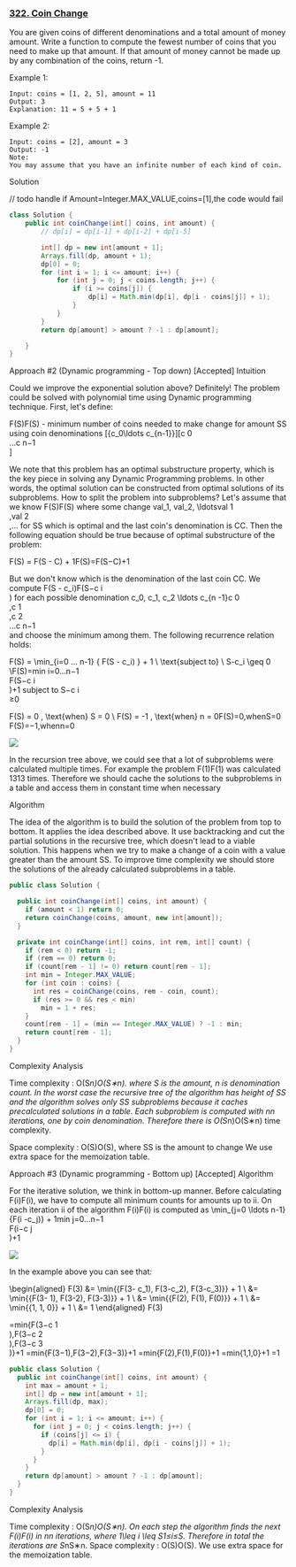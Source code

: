 ### [322. Coin Change](https://leetcode.com/problems/coin-change/)

You are given coins of different denominations and a total amount of money amount. Write a function to compute the fewest number of coins that you need to make up that amount. If that amount of money cannot be made up by any combination of the coins, return -1.

Example 1:
```
Input: coins = [1, 2, 5], amount = 11
Output: 3 
Explanation: 11 = 5 + 5 + 1
```
Example 2:
```
Input: coins = [2], amount = 3
Output: -1
Note:
You may assume that you have an infinite number of each kind of coin.
```

Solution

// todo handle if Amount=Integer.MAX_VALUE,coins=[1],the code would fail


```java
class Solution {
    public int coinChange(int[] coins, int amount) {
        // dp[i] = dp[i-1] + dp[i-2] + dp[i-5]

        int[] dp = new int[amount + 1];
        Arrays.fill(dp, amount + 1);
        dp[0] = 0;
        for (int i = 1; i <= amount; i++) {
            for (int j = 0; j < coins.length; j++) {
                if (i >= coins[j]) {
                    dp[i] = Math.min(dp[i], dp[i - coins[j]] + 1);
                }
            }
        }
        return dp[amount] > amount ? -1 : dp[amount];

    }
}
```

Approach #2 (Dynamic programming - Top down) [Accepted]
Intuition

Could we improve the exponential solution above? Definitely! The problem could be solved with polynomial time using Dynamic programming technique. First, let's define:

F(S)F(S) - minimum number of coins needed to make change for amount SS using coin denominations [{c_0\ldots c_{n-1}}][c 
0
​	
 …c 
n−1
​	
 ]

We note that this problem has an optimal substructure property, which is the key piece in solving any Dynamic Programming problems. In other words, the optimal solution can be constructed from optimal solutions of its subproblems. How to split the problem into subproblems? Let's assume that we know F(S)F(S) where some change val_1, val_2, \ldotsval 
1
​	
 ,val 
2
​	
 ,… for SS which is optimal and the last coin's denomination is CC. Then the following equation should be true because of optimal substructure of the problem:

F(S) = F(S - C) + 1F(S)=F(S−C)+1

But we don't know which is the denomination of the last coin CC. We compute F(S - c_i)F(S−c 
i
​	
 ) for each possible denomination c_0, c_1, c_2 \ldots c_{n -1}c 
0
​	
 ,c 
1
​	
 ,c 
2
​	
 …c 
n−1
​	
  and choose the minimum among them. The following recurrence relation holds:

F(S) = \min_{i=0 ... n-1} { F(S - c_i) } + 1 \\ \text{subject to} \ S-c_i \geq 0 \\F(S)=min 
i=0...n−1
​	
 F(S−c 
i
​	
 )+1
subject to S−c 
i
​	
 ≥0

F(S) = 0 , \text{when} S = 0 \\ F(S) = -1 , \text{when} n = 0F(S)=0,whenS=0
F(S)=−1,whenn=0

![](https://leetcode.com/media/original_images/322_coin_change_tree.png)

In the recursion tree above, we could see that a lot of subproblems were calculated multiple times. For example the problem F(1)F(1) was calculated 1313 times. Therefore we should cache the solutions to the subproblems in a table and access them in constant time when necessary

Algorithm

The idea of the algorithm is to build the solution of the problem from top to bottom. It applies the idea described above. It use backtracking and cut the partial solutions in the recursive tree, which doesn't lead to a viable solution. Тhis happens when we try to make a change of a coin with a value greater than the amount SS. To improve time complexity we should store the solutions of the already calculated subproblems in a table.

```java
public class Solution {

  public int coinChange(int[] coins, int amount) {
    if (amount < 1) return 0;
    return coinChange(coins, amount, new int[amount]);
  }

  private int coinChange(int[] coins, int rem, int[] count) {
    if (rem < 0) return -1;
    if (rem == 0) return 0;
    if (count[rem - 1] != 0) return count[rem - 1];
    int min = Integer.MAX_VALUE;
    for (int coin : coins) {
      int res = coinChange(coins, rem - coin, count);
      if (res >= 0 && res < min)
        min = 1 + res;
    }
    count[rem - 1] = (min == Integer.MAX_VALUE) ? -1 : min;
    return count[rem - 1];
  }
}
```

Complexity Analysis

Time complexity : O(S*n)O(S∗n). where S is the amount, n is denomination count. In the worst case the recursive tree of the algorithm has height of SS and the algorithm solves only SS subproblems because it caches precalculated solutions in a table. Each subproblem is computed with nn iterations, one by coin denomination. Therefore there is O(S*n)O(S∗n) time complexity.

Space complexity : O(S)O(S), where SS is the amount to change We use extra space for the memoization table.

Approach #3 (Dynamic programming - Bottom up) [Accepted]
Algorithm

For the iterative solution, we think in bottom-up manner. Before calculating F(i)F(i), we have to compute all minimum counts for amounts up to ii. On each iteration ii of the algorithm F(i)F(i) is computed as \min_{j=0 \ldots n-1}{F(i -c_j)} + 1min 
j=0…n−1
​	
 F(i−c 
j
​	
 )+1

 ![](https://leetcode.com/media/original_images/322_coin_change_table.png)

 In the example above you can see that:

\begin{aligned} F(3) &= \min\{{F(3- c_1), F(3-c_2), F(3-c_3)}\} + 1 \\ &= \min\{{F(3- 1), F(3-2), F(3-3)}\} + 1 \\ &= \min\{{F(2), F(1), F(0)}\} + 1 \\ &= \min\{{1, 1, 0}\} + 1 \\ &= 1 \end{aligned} 
F(3)
​	
  
=min{F(3−c 
1
​	
 ),F(3−c 
2
​	
 ),F(3−c 
3
​	
 )}+1
=min{F(3−1),F(3−2),F(3−3)}+1
=min{F(2),F(1),F(0)}+1
=min{1,1,0}+1
=1
​	
 
```java
public class Solution {
  public int coinChange(int[] coins, int amount) {
    int max = amount + 1;
    int[] dp = new int[amount + 1];
    Arrays.fill(dp, max);
    dp[0] = 0;
    for (int i = 1; i <= amount; i++) {
      for (int j = 0; j < coins.length; j++) {
        if (coins[j] <= i) {
          dp[i] = Math.min(dp[i], dp[i - coins[j]] + 1);
        }
      }
    }
    return dp[amount] > amount ? -1 : dp[amount];
  }
}
```

Complexity Analysis

Time complexity : O(S*n)O(S∗n). On each step the algorithm finds the next F(i)F(i) in nn iterations, where 1\leq i \leq S1≤i≤S. Therefore in total the iterations are S*nS∗n.
Space complexity : O(S)O(S). We use extra space for the memoization table.